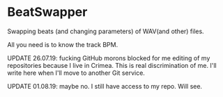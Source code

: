 # BeatSwapper
Swapping beats (and changing parameters) of WAV(and other) files.

All you need is to know the track BPM.

UPDATE 26.07.19: fucking GitHub morons blocked for me editing of my repositories because I live in Crimea. This is real discrimination of me. I'll write here when I'll move to another Git service.

UPDATE 01.08.19: maybe no. I still have access to my repo. Will see.
